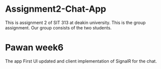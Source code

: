 # Assignment2-Chat-App
This is assignment 2 of SIT 313 at deakin university. This is the group assignment. Our group consists of the two students.

# Pawan week6 
The app First UI updated and client implementation of SignalR for the chat.
